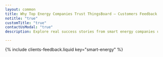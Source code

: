 ```yaml
---
layout: common
title: Why Top Energy Companies Trust ThingsBoard – Customers Feedback
notitle: "true"
customTitle: "true"
contactUsModal: "true"
description: Explore real success stories from smart energy companies using ThingsBoard for energy monitoring, infrastructure control, and IoT integration. 

---
```


{% include clients-feedback.liquid key="smart-energy" %}

